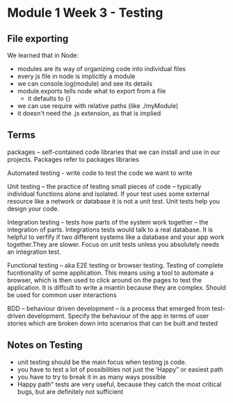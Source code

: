 # Module 1 Week 3 - Testing

## File exporting

We learned that in Node:
- modules are its way of organizing code into individual files 
- every js file in node is implicitly a module 
- we can console.log(module) and see its details 
- module.exports tells node what to export from a file 
    - it defaults to {} 
- we can use require with relative paths (like ./myModule) 
- it doesn't need the .js extension, as that is implied 


## Terms
packages – self-contained code libraries that we can install and use in our projects. Packages refer to packages libraries 

Automated testing - write code to test the code we want to write

Unit testing – the practice of testing small pieces of code – typically individual functions alone and isolated. If your test uses some external resource like a network or database it is not a unit test. Unit tests help you design your code. 

Integration testing – tests how parts of the system work together – the integration of parts. Integrations tests would talk to a real database. It is helpful to verfify if two different systems like a database and your app work together.They are slower. Focus on unit tests unless you absolutely needs an integration test.

Functional testing – aka E2E testing or browser testing. Testing of complete fucntionality of some application. This means using a tool to automate a browser, which is then used to click around on the pages to test the application. It is diffcult to write a miantin because they are complex. Should be used for common user interactions

BDD – behaviour driven development – is a process that emerged from test-driven development. Specify the behaviour of the app in terms of user stories which are broken down into scenarios that can be built and tested

## Notes on Testing
- unit testing should be the main focus when testing js code.
- you have to test a lot of possibilities not just the ‘Happy” or easiest path
- you have to try to break it in as many ways possible
- Happy path" tests are very useful, because they catch the most critical bugs, but are definitely not sufficient


